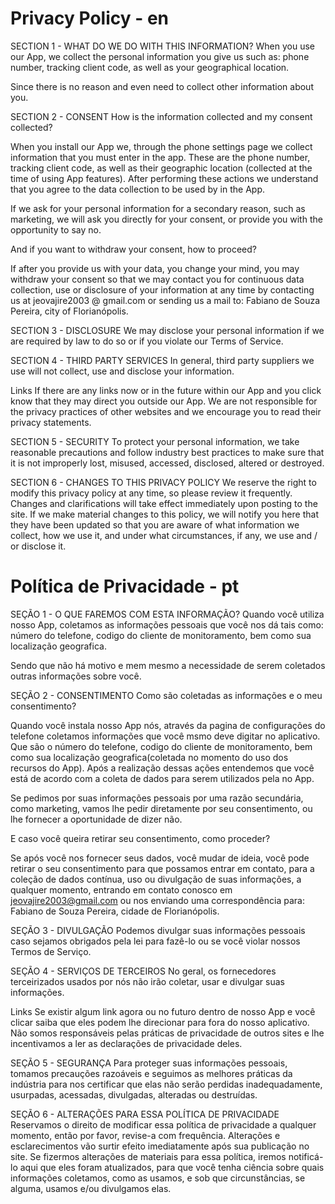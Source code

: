 # Privacy Policy - en
SECTION 1 - WHAT DO WE DO WITH THIS INFORMATION? When you use our App, we collect the personal information you give us such as: phone number, tracking client code, as well as your geographical location.

Since there is no reason and even need to collect other information about you.

SECTION 2 - CONSENT How is the information collected and my consent collected?

When you install our App we, through the phone settings page we collect information that you must enter in the app. These are the phone number, tracking client code, as well as their geographic location (collected at the time of using App features). After performing these actions we understand that you agree to the data collection to be used by in the App.

If we ask for your personal information for a secondary reason, such as marketing, we will ask you directly for your consent, or provide you with the opportunity to say no.

And if you want to withdraw your consent, how to proceed?

If after you provide us with your data, you change your mind, you may withdraw your consent so that we may contact you for continuous data collection, use or disclosure of your information at any time by contacting us at jeovajire2003 @ gmail.com or sending us a mail to: Fabiano de Souza Pereira, city of Florianópolis.

SECTION 3 - DISCLOSURE We may disclose your personal information if we are required by law to do so or if you violate our Terms of Service.

SECTION 4 - THIRD PARTY SERVICES In general, third party suppliers we use will not collect, use and disclose your information.

Links If there are any links now or in the future within our App and you click know that they may direct you outside our App. We are not responsible for the privacy practices of other websites and we encourage you to read their privacy statements.

SECTION 5 - SECURITY To protect your personal information, we take reasonable precautions and follow industry best practices to make sure that it is not improperly lost, misused, accessed, disclosed, altered or destroyed.

SECTION 6 - CHANGES TO THIS PRIVACY POLICY We reserve the right to modify this privacy policy at any time, so please review it frequently. Changes and clarifications will take effect immediately upon posting to the site. If we make material changes to this policy, we will notify you here that they have been updated so that you are aware of what information we collect, how we use it, and under what circumstances, if any, we use and / or disclose it.


# Política de Privacidade - pt

SEÇÃO 1 - O QUE FAREMOS COM ESTA INFORMAÇÃO?
Quando você utiliza nosso App, coletamos as informações pessoais que você nos dá tais como: número do telefone, codigo do cliente de monitoramento, bem como sua localização geografica.

Sendo que não há motivo e mem mesmo a necessidade de serem coletados outras informações sobre você.

SEÇÃO 2 - CONSENTIMENTO
Como são coletadas as informações e o  meu consentimento?

Quando você instala nosso App nós, através da pagina de configurações do telefone coletamos informações que você msmo deve digitar no aplicativo. Que são o número do telefone, codigo do cliente de monitoramento, bem como sua localização geografica(coletada no momento do uso dos recursos do App). Após a realização dessas ações entendemos que você está de acordo com a coleta de dados para serem utilizados pela no App.

Se pedimos por suas informações pessoais por uma razão secundária, como marketing, vamos lhe pedir diretamente por seu consentimento, ou lhe fornecer a oportunidade de dizer não.

E caso você queira retirar seu consentimento, como proceder?

Se após você nos fornecer seus dados, você mudar de ideia, você pode retirar o seu consentimento para que possamos entrar em contato, para a coleção de dados contínua, uso ou divulgação de suas informações, a qualquer momento, entrando em contato conosco em jeovajire2003@gmail.com ou nos enviando uma correspondência para: Fabiano de Souza Pereira, cidade de Florianópolis.

SEÇÃO 3 - DIVULGAÇÃO
Podemos divulgar suas informações pessoais caso sejamos obrigados pela lei para fazê-lo ou se você violar nossos Termos de Serviço.

SEÇÃO 4 - SERVIÇOS DE TERCEIROS
No geral, os fornecedores terceirizados usados por nós não irão coletar, usar e divulgar suas informações.

Links
Se existir algum link agora ou no futuro dentro de nosso App e você clicar saiba que eles podem lhe direcionar para fora do nosso aplicativo. Não somos responsáveis pelas práticas de privacidade de outros sites e lhe incentivamos a ler as declarações de privacidade deles.

SEÇÃO 5 - SEGURANÇA
Para proteger suas informações pessoais, tomamos precauções razoáveis e seguimos as melhores práticas da indústria para nos certificar que elas não serão perdidas inadequadamente, usurpadas, acessadas, divulgadas, alteradas ou destruídas.

SEÇÃO 6 - ALTERAÇÕES PARA ESSA POLÍTICA DE PRIVACIDADE
Reservamos o direito de modificar essa política de privacidade a qualquer momento, então por favor, revise-a com frequência. Alterações e esclarecimentos vão surtir efeito imediatamente após sua publicação no site. Se fizermos alterações de materiais para essa política, iremos notificá-lo aqui que eles foram atualizados, para que você tenha ciência sobre quais informações coletamos, como as usamos, e sob que circunstâncias, se alguma, usamos e/ou divulgamos elas.
